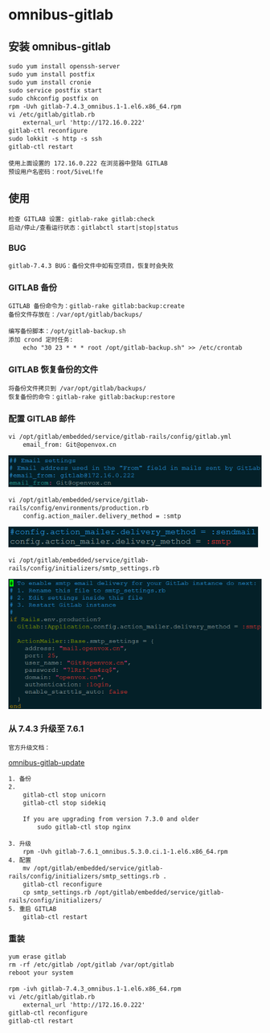 # omnibus-gitlab

## 安装 omnibus-gitlab

	sudo yum install openssh-server
	sudo yum install postfix
	sudo yum install cronie
	sudo service postfix start
	sudo chkconfig postfix on
	rpm -Uvh gitlab-7.4.3_omnibus.1-1.el6.x86_64.rpm
	vi /etc/gitlab/gitlab.rb
		external_url 'http://172.16.0.222'
	gitlab-ctl reconfigure
	sudo lokkit -s http -s ssh
	gitlab-ctl restart

	使用上面设置的 172.16.0.222 在浏览器中登陆 GITLAB
	预设用户名密码：root/5iveL!fe
	
## 使用

	检查 GITLAB 设置: gitlab-rake gitlab:check
	启动/停止/查看运行状态：gitlabctl start|stop|status

### BUG

	gitlab-7.4.3 BUG：备份文件中如有空项目，恢复时会失败

### GITLAB 备份

	GITLAB 备份命令为：gitlab-rake gitlab:backup:create
	备份文件存放在：/var/opt/gitlab/backups/

	编写备份脚本：/opt/gitlab-backup.sh
	添加 crond 定时任务: 
		echo "30 23 * * * root /opt/gitlab-backup.sh" >> /etc/crontab

### GITLAB 恢复备份的文件

	将备份文件拷贝到 /var/opt/gitlab/backups/
	恢复备份的命令：gitlab-rake gitlab:backup:restore
	
### 配置 GITLAB 邮件

	vi /opt/gitlab/embedded/service/gitlab-rails/config/gitlab.yml
		email_from: Git@openvox.cn

![email_from](images/email_from.png)

	vi /opt/gitlab/embedded/service/gitlab-rails/config/environments/production.rb
		config.action_mailer.delivery_method = :smtp

![smtp](images/smtp.png)

	vi /opt/gitlab/embedded/service/gitlab-rails/config/initializers/smtp_settings.rb

![email_settings](images/email_settings.png)

### 从 7.4.3 升级至 7.6.1

	官方升级文档：

[omnibus-gitlab-update](https://gitlab.com/gitlab-org/omnibus-gitlab/blob/master/doc/update.md)

	1. 备份
	2. 
		gitlab-ctl stop unicorn
		gitlab-ctl stop sidekiq

		If you are upgrading from version 7.3.0 and older
			sudo gitlab-ctl stop nginx

	3. 升级
		rpm -Uvh gitlab-7.6.1_omnibus.5.3.0.ci.1-1.el6.x86_64.rpm
	4. 配置
		mv /opt/gitlab/embedded/service/gitlab-rails/config/initializers/smtp_settings.rb .
		gitlab-ctl reconfigure
		cp smtp_settings.rb /opt/gitlab/embedded/service/gitlab-rails/config/initializers/
	5. 重启 GITLAB
		gitlab-ctl restart
		
### 重装

	yum erase gitlab
	rm -rf /etc/gitlab /opt/gitlab /var/opt/gitlab
	reboot your system

	rpm -ivh gitlab-7.4.3_omnibus.1-1.el6.x86_64.rpm
	vi /etc/gitlab/gitlab.rb
		external_url 'http://172.16.0.222'
	gitlab-ctl reconfigure
	gitlab-ctl restart